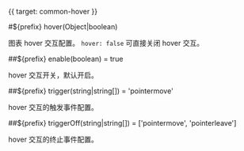 {{ target: common-hover }}

<!-- IHoverSpec -->

#${prefix} hover(Object|boolean)

图表 hover 交互配置。 `hover: false` 可直接关闭 hover 交互。

##${prefix} enable(boolean) = true

hover 交互开关，默认开启。

##${prefix} trigger(string|string[]) = 'pointermove'

hover 交互的触发事件配置。

##${prefix} triggerOff(string|string[]) = ['pointermove', 'pointerleave']

hover 交互的终止事件配置。
